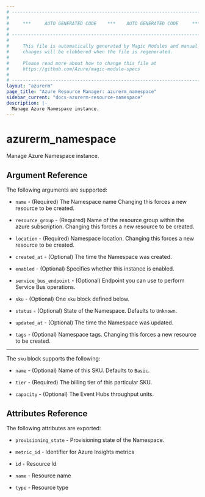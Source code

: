 ```yaml
---
# ----------------------------------------------------------------------------
#
#     ***     AUTO GENERATED CODE    ***    AUTO GENERATED CODE     ***
#
# ----------------------------------------------------------------------------
#
#     This file is automatically generated by Magic Modules and manual
#     changes will be clobbered when the file is regenerated.
#
#     Please read more about how to change this file at
#     https://github.com/Azure/magic-module-specs
#
# ----------------------------------------------------------------------------
layout: "azurerm"
page_title: "Azure Resource Manager: azurerm_namespace"
sidebar_current: "docs-azurerm-resource-namespace"
description: |-
  Manage Azure Namespace instance.
---
```


# azurerm_namespace

Manage Azure Namespace instance.


## Argument Reference

The following arguments are supported:

* `name` - (Required) The Namespace name Changing this forces a new resource to be created.

* `resource_group` - (Required) Name of the resource group within the azure subscription. Changing this forces a new resource to be created.

* `location` - (Required) Namespace location. Changing this forces a new resource to be created.

* `created_at` - (Optional) The time the Namespace was created.

* `enabled` - (Optional) Specifies whether this instance is enabled.

* `service_bus_endpoint` - (Optional) Endpoint you can use to perform Service Bus operations.

* `sku` - (Optional) One `sku` block defined below.

* `status` - (Optional) State of the Namespace. Defaults to `Unknown`.

* `updated_at` - (Optional) The time the Namespace was updated.

* `tags` - (Optional) Namespace tags. Changing this forces a new resource to be created.

---

The `sku` block supports the following:

* `name` - (Optional) Name of this SKU. Defaults to `Basic`.

* `tier` - (Required) The billing tier of this particular SKU.

* `capacity` - (Optional) The Event Hubs throughput units.

## Attributes Reference

The following attributes are exported:

* `provisioning_state` - Provisioning state of the Namespace.

* `metric_id` - Identifier for Azure Insights metrics

* `id` - Resource Id

* `name` - Resource name

* `type` - Resource type
